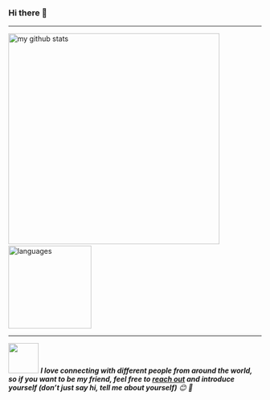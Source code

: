 ### Hi there 👋

<!--
**akshitgupta29/akshitgupta29** is a ✨ _special_ ✨ repository because its `README.md` (this file) appears on your GitHub profile.

Here are some ideas to get you started:

- 🔭 I’m currently working on ...
- 🌱 I’m currently learning ...
- 👯 I’m looking to collaborate on ...
- 🤔 I’m looking for help with ...
- 💬 Ask me about ...
- 📫 How to reach me: ...
- 😄 Pronouns: ...
- ⚡ Fun fact: ...
-->

---

<!-- My GitHub stats with buefy theme ❤️ -->
<p align="left">
<img src="https://github-readme-stats.vercel.app/api?username=akshitgupta29&show_icons=true&theme=buefy" alt="my github stats" width="420"/>&nbsp;<img src="https://github-readme-stats.vercel.app/api/top-langs/?username=akshitgupta29&layout=compact&theme=buefy" alt="languages" height="165">
</p>

---

<!-- Feel free to reach out and introduce yourself :D-->
<img src="https://media.giphy.com/media/LnQjpWaON8nhr21vNW/giphy.gif" width="60"> <em><b>I love connecting with different people from around the world, so if you want to be my friend, feel free to <a href="https://twitter.com/akshit_29">reach out</a> and introduce yourself (don’t just say hi, tell me about yourself)</b> 😊 💜</em>
